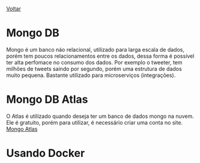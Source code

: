 [Voltar](/src/node_express.md)

# Mongo DB

Mongo é um banco náo relacional, utilizado para larga escala de dados, porém tem poucos relacionamentos entre os dados, dessa forma é possível ter alta perfomace no consumo dos dados. Por exemplo o tweeter, tem milhões de tweets saindo por segundo, porém uma estrutura de dados muito pequena. Bastante utilizado para microserviços (integrações).

# Mongo DB Atlas

O Atlas é utilizado quando deseja ter um banco de dados mongo na nuvem. Ele é gratuito, porém para utilizar, é necessário criar uma conta no site.
[Mongo Atlas](https://www.mongodb.com/cloud/atlas)

# Usando Docker
